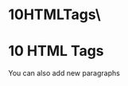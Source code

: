 # 10HTMLTags\
<!doctype html>
<html>
    <head>
        <title></title>
    </head>
    <body>
        <h1>10 HTML Tags</h1>
        <p>You can also add new paragraphs</p>
    </body>
</html>
